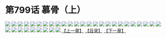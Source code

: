 # 第799话 慕骨（上）
![](https://mhpic.xiaomingtaiji.net/comic/D/斗破苍穹/第799话F1_262467/1.jpg-zymk.middle.webp)
![](https://mhpic.xiaomingtaiji.net/comic/D/斗破苍穹/第799话F1_262467/2.jpg-zymk.middle.webp)
![](https://mhpic.xiaomingtaiji.net/comic/D/斗破苍穹/第799话F1_262467/3.jpg-zymk.middle.webp)
![](https://mhpic.xiaomingtaiji.net/comic/D/斗破苍穹/第799话F1_262467/4.jpg-zymk.middle.webp)
![](https://mhpic.xiaomingtaiji.net/comic/D/斗破苍穹/第799话F1_262467/5.jpg-zymk.middle.webp)
![](https://mhpic.xiaomingtaiji.net/comic/D/斗破苍穹/第799话F1_262467/6.jpg-zymk.middle.webp)
![](https://mhpic.xiaomingtaiji.net/comic/D/斗破苍穹/第799话F1_262467/7.jpg-zymk.middle.webp)
![](https://mhpic.xiaomingtaiji.net/comic/D/斗破苍穹/第799话F1_262467/8.jpg-zymk.middle.webp)
![](https://mhpic.xiaomingtaiji.net/comic/D/斗破苍穹/第799话F1_262467/9.jpg-zymk.middle.webp)
![](https://mhpic.xiaomingtaiji.net/comic/D/斗破苍穹/第799话F1_262467/10.jpg-zymk.middle.webp)
![](https://mhpic.xiaomingtaiji.net/comic/D/斗破苍穹/第799话F1_262467/11.jpg-zymk.middle.webp)
![](https://mhpic.xiaomingtaiji.net/comic/D/斗破苍穹/第799话F1_262467/12.jpg-zymk.middle.webp)
![](https://mhpic.xiaomingtaiji.net/comic/D/斗破苍穹/第799话F1_262467/13.jpg-zymk.middle.webp)
![](https://mhpic.xiaomingtaiji.net/comic/D/斗破苍穹/第799话F1_262467/14.jpg-zymk.middle.webp)
![](https://mhpic.xiaomingtaiji.net/comic/D/斗破苍穹/第799话F1_262467/15.jpg-zymk.middle.webp)
![](https://mhpic.xiaomingtaiji.net/comic/D/斗破苍穹/第799话F1_262467/16.jpg-zymk.middle.webp)
![](https://mhpic.xiaomingtaiji.net/comic/D/斗破苍穹/第799话F1_262467/17.jpg-zymk.middle.webp)
![](https://mhpic.xiaomingtaiji.net/comic/D/斗破苍穹/第799话F1_262467/18.jpg-zymk.middle.webp)
![](https://mhpic.xiaomingtaiji.net/comic/D/斗破苍穹/第799话F1_262467/19.jpg-zymk.middle.webp)
![](https://mhpic.xiaomingtaiji.net/comic/D/斗破苍穹/第799话F1_262467/20.jpg-zymk.middle.webp)
![](https://mhpic.xiaomingtaiji.net/comic/D/斗破苍穹/第799话F1_262467/21.jpg-zymk.middle.webp)
![](https://mhpic.xiaomingtaiji.net/comic/D/斗破苍穹/第799话F1_262467/22.jpg-zymk.middle.webp)
![](https://mhpic.xiaomingtaiji.net/comic/D/斗破苍穹/第799话F1_262467/23.jpg-zymk.middle.webp)
![](https://mhpic.xiaomingtaiji.net/comic/D/斗破苍穹/第799话F1_262467/24.jpg-zymk.middle.webp)
![](https://mhpic.xiaomingtaiji.net/comic/D/斗破苍穹/第799话F1_262467/25.jpg-zymk.middle.webp)
![](https://mhpic.xiaomingtaiji.net/comic/D/斗破苍穹/第799话F1_262467/26.jpg-zymk.middle.webp)
![](https://mhpic.xiaomingtaiji.net/comic/D/斗破苍穹/第799话F1_262467/27.jpg-zymk.middle.webp)
![](https://mhpic.xiaomingtaiji.net/comic/D/斗破苍穹/第799话F1_262467/28.jpg-zymk.middle.webp)
![](https://mhpic.xiaomingtaiji.net/comic/D/斗破苍穹/第799话F1_262467/29.jpg-zymk.middle.webp)
![](https://mhpic.xiaomingtaiji.net/comic/D/斗破苍穹/第799话F1_262467/30.jpg-zymk.middle.webp)
![](https://mhpic.xiaomingtaiji.net/comic/D/斗破苍穹/第799话F1_262467/31.jpg-zymk.middle.webp)
![](https://mhpic.xiaomingtaiji.net/comic/D/斗破苍穹/第799话F1_262467/32.jpg-zymk.middle.webp)
![](https://mhpic.xiaomingtaiji.net/comic/D/斗破苍穹/第799话F1_262467/33.jpg-zymk.middle.webp)
![](https://mhpic.xiaomingtaiji.net/comic/D/斗破苍穹/第799话F1_262467/34.jpg-zymk.middle.webp)
[【上一章】](./802.md)
[【目录】](./READMD.md)
[【下一章】](./804.md)
